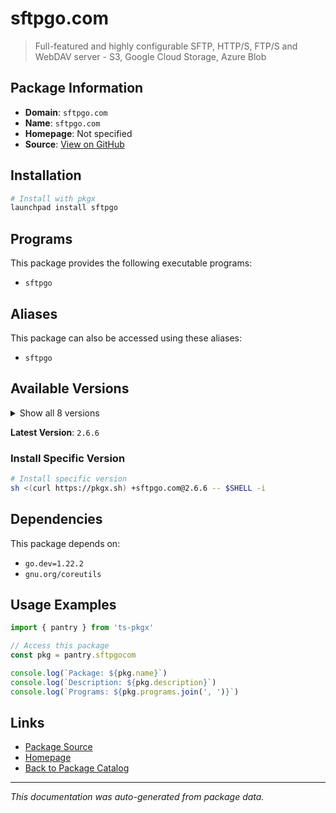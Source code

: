 # sftpgo.com

> Full-featured and highly configurable SFTP, HTTP/S, FTP/S and WebDAV server - S3, Google Cloud Storage, Azure Blob

## Package Information

- **Domain**: `sftpgo.com`
- **Name**: `sftpgo.com`
- **Homepage**: Not specified
- **Source**: [View on GitHub](https://github.com/pkgxdev/pantry/tree/main/projects/sftpgo.com/package.yml)

## Installation

```bash
# Install with pkgx
launchpad install sftpgo
```

## Programs

This package provides the following executable programs:

- `sftpgo`

## Aliases

This package can also be accessed using these aliases:

- `sftpgo`

## Available Versions

<details>
<summary>Show all 8 versions</summary>

- `2.6.6`, `2.6.5`, `2.6.4`, `2.6.3`, `2.6.2`
- `2.6.1`, `2.6.0`, `2.5.6`

</details>

**Latest Version**: `2.6.6`

### Install Specific Version

```bash
# Install specific version
sh <(curl https://pkgx.sh) +sftpgo.com@2.6.6 -- $SHELL -i
```

## Dependencies

This package depends on:

- `go.dev=1.22.2`
- `gnu.org/coreutils`

## Usage Examples

```typescript
import { pantry } from 'ts-pkgx'

// Access this package
const pkg = pantry.sftpgocom

console.log(`Package: ${pkg.name}`)
console.log(`Description: ${pkg.description}`)
console.log(`Programs: ${pkg.programs.join(', ')}`)
```

## Links

- [Package Source](https://github.com/pkgxdev/pantry/tree/main/projects/sftpgo.com/package.yml)
- [Homepage](#)
- [Back to Package Catalog](../package-catalog.md)

---

*This documentation was auto-generated from package data.*
